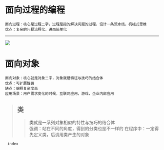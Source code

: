# 面向过程的编程

```
面向过程：核心是过程二字，过程是指的解决问题的过程，设计一条流水线，机械式思维       
优点：复杂的问题流程化，进而简单化
```
---

![](http://imgsrc.baidu.com/forum/pic/item/4263f95594eef01f26072fa8edfe9925bd317dbd.jpg)


# 面向对象
```
面向对象：核心就是对象二字，对象就是特征与技巧的结合体
优点：可扩展性强
缺点：编程复杂度高
应用场景：用户需求变化的时候，互联网应用，游戏，企业内部应用

```
>## 类
>> 类就是一系列对象相似的特性与技巧的结合体   
强调：站在不同的角度，得到的分类也是不一样的
在程序中：一定得先定义类，后调用类产生的对象

` index`